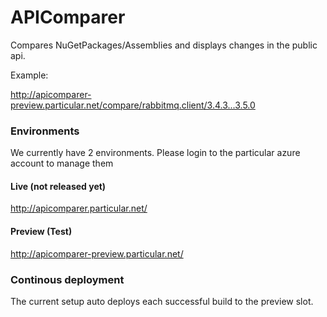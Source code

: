 # APIComparer

Compares NuGetPackages/Assemblies and displays changes in the public api.

Example:

http://apicomparer-preview.particular.net/compare/rabbitmq.client/3.4.3...3.5.0

### Environments

We currently have 2 environments. Please login to the particular azure account to manage them

#### Live (not released yet)
http://apicomparer.particular.net/

#### Preview (Test)
http://apicomparer-preview.particular.net/

### Continous deployment

The current setup auto deploys each successful build to the preview slot. 
